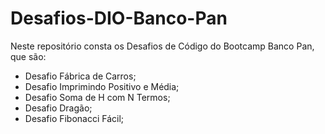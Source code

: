 # Desafios-DIO-Banco-Pan

Neste repositório consta os Desafios de Código do Bootcamp Banco Pan, que são:

* Desafio Fábrica de Carros;
* Desafio Imprimindo Positivo e Média;
* Desafio Soma de H com N Termos;
* Desafio Dragão;
* Desafio Fibonacci Fácil;